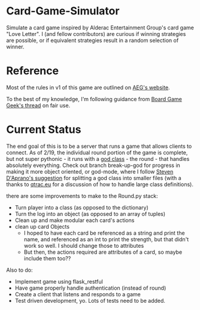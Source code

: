 # Card-Game-Simulator
Simulate a card game inspired by Alderac Entertainment Group's card game "Love Letter". I (and fellow contributors) are curious if winning strategies are possible, or if equivalent strategies result in a random selection of winner.

# Reference
Most of the rules in v1 of this game are outlined on [AEG's website](https://www.alderacsite.com/wp-content/uploads/2017/11/Love_Letter_Rules_Final.pdf).

To the best of my knowledge, I'm following guidance from [Board Game Geek's thread](https://boardgamegeek.com/thread/493249/mythbusting-game-design-and-copyright-trademarks-a) on fair use.


# Current Status
The end goal of this is to be a server that runs a game that allows clients to connect. As of 2/19, the individual round portion of the game is complete, but not super pythonic - it runs with a [god class](https://en.wikipedia.org/wiki/God_object) - the round - that handles absolutely everything. Check out branch break-up-god for progress in making it more object oriented, or god-mode, where I follow [Steven D'Aprano's suggestion](https://groups.google.com/forum/?hl=en#!topic/comp.lang.python/goLBrqcozNY) for splitting a god class into smaller files (with a thanks to [qtrac.eu](http://www.qtrac.eu/pyclassmulti.html) for a discussion of how to handle large class definitions).

there are some improvements to make to the Round.py stack:

- Turn player into a class (as opposed to the dictionary)
- Turn the log into an object (as opposed to an array of tuples)
- Clean up and make modular each card's actions
- clean up card Objects
  - I hoped to have each card be referenced as a string and print the name, and referenced as an int to print the strength, but that didn't work so well. I should change those to attributes
  - But then, the actions required are attributes of a card, so maybe include them too??

Also to do:

- Implement game using flask_restful
- Have game properly handle authentication (instead of round)
- Create a client that listens and responds to a game
- Test driven development, yo. Lots of tests need to be added.
